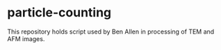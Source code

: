# particle-counting
This repository holds script used by Ben Allen in processing of TEM and AFM images.
